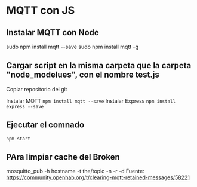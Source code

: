 # MQTT con JS

## Instalar MQTT con Node

sudo npm install mqtt --save
sudo npm install mqtt -g

## Cargar script en la misma carpeta que la carpeta "node_modelues", con el nombre test.js

Copiar repositorio del git

Instalar MQTT ``` npm install mqtt --save ```
Instalar Express ``` npm install express --save ```

## Ejecutar el comnado

```
npm start
```

## PAra limpiar cache del Broken

mosquitto_pub -h hostname -t the/topic -n -r -d
Fuente: https://community.openhab.org/t/clearing-mqtt-retained-messages/58221


